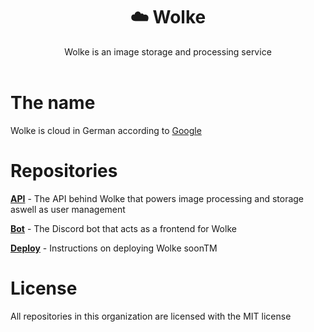 <div align="center">
    <h1>☁️ Wolke</h1>
    Wolke is an image storage and processing service
    <br>
    <br>
</div>

# The name

Wolke is cloud in German according to [Google](https://translate.google.com/?sl=en&tl=de&text=cloud&op=translate)

# Repositories

**[API](https://github.com/wolke-gallery/api)** - The API behind Wolke that powers image processing and storage aswell as user management

**[Bot](https://github.com/wolke-gallery/bot)** - The Discord bot that acts as a frontend for Wolke

**[Deploy](https://github.com/wolke-gallery/deploy)** - Instructions on deploying Wolke soonTM

# License

All repositories in this organization are licensed with the MIT license
